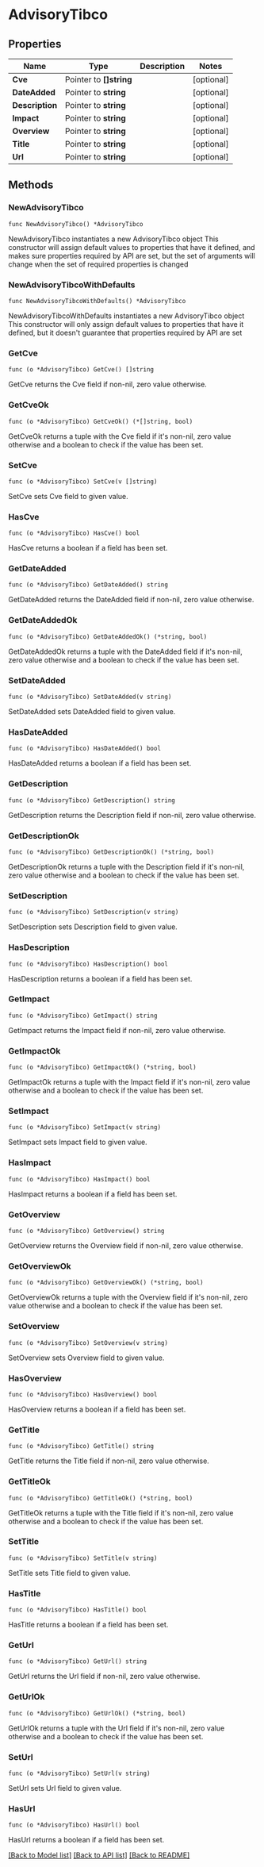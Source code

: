 # AdvisoryTibco

## Properties

Name | Type | Description | Notes
------------ | ------------- | ------------- | -------------
**Cve** | Pointer to **[]string** |  | [optional] 
**DateAdded** | Pointer to **string** |  | [optional] 
**Description** | Pointer to **string** |  | [optional] 
**Impact** | Pointer to **string** |  | [optional] 
**Overview** | Pointer to **string** |  | [optional] 
**Title** | Pointer to **string** |  | [optional] 
**Url** | Pointer to **string** |  | [optional] 

## Methods

### NewAdvisoryTibco

`func NewAdvisoryTibco() *AdvisoryTibco`

NewAdvisoryTibco instantiates a new AdvisoryTibco object
This constructor will assign default values to properties that have it defined,
and makes sure properties required by API are set, but the set of arguments
will change when the set of required properties is changed

### NewAdvisoryTibcoWithDefaults

`func NewAdvisoryTibcoWithDefaults() *AdvisoryTibco`

NewAdvisoryTibcoWithDefaults instantiates a new AdvisoryTibco object
This constructor will only assign default values to properties that have it defined,
but it doesn't guarantee that properties required by API are set

### GetCve

`func (o *AdvisoryTibco) GetCve() []string`

GetCve returns the Cve field if non-nil, zero value otherwise.

### GetCveOk

`func (o *AdvisoryTibco) GetCveOk() (*[]string, bool)`

GetCveOk returns a tuple with the Cve field if it's non-nil, zero value otherwise
and a boolean to check if the value has been set.

### SetCve

`func (o *AdvisoryTibco) SetCve(v []string)`

SetCve sets Cve field to given value.

### HasCve

`func (o *AdvisoryTibco) HasCve() bool`

HasCve returns a boolean if a field has been set.

### GetDateAdded

`func (o *AdvisoryTibco) GetDateAdded() string`

GetDateAdded returns the DateAdded field if non-nil, zero value otherwise.

### GetDateAddedOk

`func (o *AdvisoryTibco) GetDateAddedOk() (*string, bool)`

GetDateAddedOk returns a tuple with the DateAdded field if it's non-nil, zero value otherwise
and a boolean to check if the value has been set.

### SetDateAdded

`func (o *AdvisoryTibco) SetDateAdded(v string)`

SetDateAdded sets DateAdded field to given value.

### HasDateAdded

`func (o *AdvisoryTibco) HasDateAdded() bool`

HasDateAdded returns a boolean if a field has been set.

### GetDescription

`func (o *AdvisoryTibco) GetDescription() string`

GetDescription returns the Description field if non-nil, zero value otherwise.

### GetDescriptionOk

`func (o *AdvisoryTibco) GetDescriptionOk() (*string, bool)`

GetDescriptionOk returns a tuple with the Description field if it's non-nil, zero value otherwise
and a boolean to check if the value has been set.

### SetDescription

`func (o *AdvisoryTibco) SetDescription(v string)`

SetDescription sets Description field to given value.

### HasDescription

`func (o *AdvisoryTibco) HasDescription() bool`

HasDescription returns a boolean if a field has been set.

### GetImpact

`func (o *AdvisoryTibco) GetImpact() string`

GetImpact returns the Impact field if non-nil, zero value otherwise.

### GetImpactOk

`func (o *AdvisoryTibco) GetImpactOk() (*string, bool)`

GetImpactOk returns a tuple with the Impact field if it's non-nil, zero value otherwise
and a boolean to check if the value has been set.

### SetImpact

`func (o *AdvisoryTibco) SetImpact(v string)`

SetImpact sets Impact field to given value.

### HasImpact

`func (o *AdvisoryTibco) HasImpact() bool`

HasImpact returns a boolean if a field has been set.

### GetOverview

`func (o *AdvisoryTibco) GetOverview() string`

GetOverview returns the Overview field if non-nil, zero value otherwise.

### GetOverviewOk

`func (o *AdvisoryTibco) GetOverviewOk() (*string, bool)`

GetOverviewOk returns a tuple with the Overview field if it's non-nil, zero value otherwise
and a boolean to check if the value has been set.

### SetOverview

`func (o *AdvisoryTibco) SetOverview(v string)`

SetOverview sets Overview field to given value.

### HasOverview

`func (o *AdvisoryTibco) HasOverview() bool`

HasOverview returns a boolean if a field has been set.

### GetTitle

`func (o *AdvisoryTibco) GetTitle() string`

GetTitle returns the Title field if non-nil, zero value otherwise.

### GetTitleOk

`func (o *AdvisoryTibco) GetTitleOk() (*string, bool)`

GetTitleOk returns a tuple with the Title field if it's non-nil, zero value otherwise
and a boolean to check if the value has been set.

### SetTitle

`func (o *AdvisoryTibco) SetTitle(v string)`

SetTitle sets Title field to given value.

### HasTitle

`func (o *AdvisoryTibco) HasTitle() bool`

HasTitle returns a boolean if a field has been set.

### GetUrl

`func (o *AdvisoryTibco) GetUrl() string`

GetUrl returns the Url field if non-nil, zero value otherwise.

### GetUrlOk

`func (o *AdvisoryTibco) GetUrlOk() (*string, bool)`

GetUrlOk returns a tuple with the Url field if it's non-nil, zero value otherwise
and a boolean to check if the value has been set.

### SetUrl

`func (o *AdvisoryTibco) SetUrl(v string)`

SetUrl sets Url field to given value.

### HasUrl

`func (o *AdvisoryTibco) HasUrl() bool`

HasUrl returns a boolean if a field has been set.


[[Back to Model list]](../README.md#documentation-for-models) [[Back to API list]](../README.md#documentation-for-api-endpoints) [[Back to README]](../README.md)


